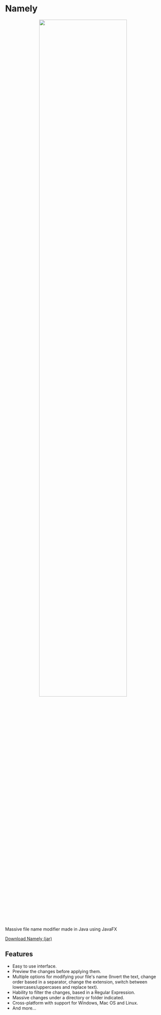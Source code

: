 # Namely
<p align="center">
<img src="http://usbac.com.ve/wp-content/uploads/2018/09/POSTER-NAMELY-FINAL-min.jpg" width="75%" height="75%"> 
</p>

Massive file name modifier made in Java using JavaFX

<a href="http://download1335.mediafire.com/q5a22yi7i53g/8dpfz3x0b4ea2nd/Namely.jar">Download Namely (jar)</a>


## Features

* Easy to use interface.
* Preview the changes before applying them.
* Multiple options for modifying your file's name (Invert the text, change order based in a separator, change the extension, switch between lowercases/uppercases and replace text).
* Hability to filter the changes, based in a Regular Expression.
* Massive changes under a directory or folder indicated.
* Cross-platform with support for Windows, Mac OS and Linux.
* And more...
